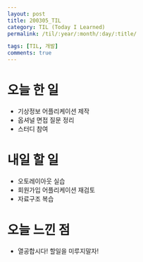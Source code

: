 ```yaml
---
layout: post
title: 200305_TIL
category: TIL (Today I Learned)
permalink: /til/:year/:month/:day/:title/

tags: [TIL, 개발]
comments: true
---
```


# 오늘 한 일

- 기상정보 어플리케이션 제작
- 옵셔널 면접 질문 정리
- 스터디 참여

# 내일 할 일

- 오토레이아웃 실습
- 회원가입 어플리케이션 재검토
- 자료구조 복습

# 오늘 느낀 점

- 열공합시다! 할일을 미루지말자!
